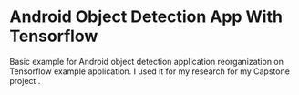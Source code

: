 # Android Object Detection App With Tensorflow

Basic example for Android object detection application reorganization on Tensorflow example application. 
I used it for my research for my Capstone project .
